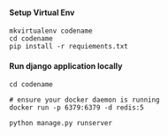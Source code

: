 #### Setup Virtual Env


```
mkvirtualenv codename
cd codename
pip install -r requiements.txt
```

#### Run django application locally
```
cd codename

# ensure your docker daemon is running
docker run -p 6379:6379 -d redis:5

python manage.py runserver
```